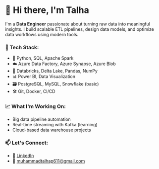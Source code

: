 # 👋 Hi there, I'm Talha

I'm a **Data Engineer** passionate about turning raw data into meaningful insights. I build scalable ETL pipelines, design data models, and optimize data workflows using modern tools.

### 🔧 Tech Stack:
- 🐍 Python, SQL, Apache Spark
- ☁️ Azure Data Factory, Azure Synapse, Azure Blob
- 🧠 Databricks, Delta Lake, Pandas, NumPy
- 📊 Power BI, Data Visualization
- 🗃️ PostgreSQL, MySQL, Snowflake (basic)
- 🛠️ Git, Docker, CI/CD

### 📈 What I'm Working On:
- Big data pipeline automation
- Real-time streaming with Kafka (learning)
- Cloud-based data warehouse projects

### 📫 Let's Connect:
- 🔗 [LinkedIn](https://www.linkedin.com/in/muhammad-talha-ai/)
- 📧 muhammadtalhap611@gmail.com
